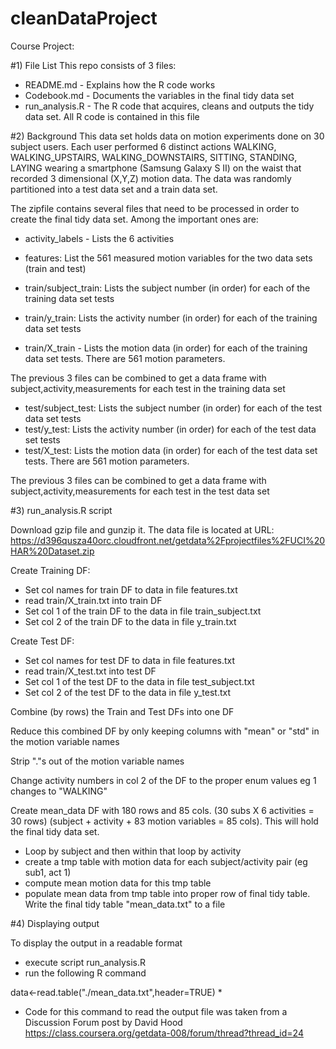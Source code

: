 cleanDataProject
================

Course Project:


#1) File List
 This repo consists of 3 files:  
 - README.md - Explains how the R code works  
 - Codebook.md -   Documents the variables in the final tidy data set  
 - run_analysis.R - The R code that acquires, cleans and outputs the tidy data set.  All R code is
 contained in this file  

 #2) Background
 This data set holds data on motion experiments done on 30 subject users.  Each user performed 6 distinct
 actions WALKING, WALKING_UPSTAIRS, WALKING_DOWNSTAIRS, SITTING, STANDING, LAYING
 wearing a smartphone (Samsung Galaxy S II) on the waist that recorded 3 dimensional (X,Y,Z)
  motion data.  The data was randomly partitioned into a test data set and a train data set.

 The zipfile contains several files that need to be processed in order to create the final
 tidy data set.  Among the important ones are:  
 
 - activity_labels - Lists the 6 activities  
 
 - features: List the 561 measured motion variables for the two data sets (train and test)  
 
 - train/subject_train: Lists the subject number (in order) for each of the training data set tests  
 
 - train/y_train: Lists the activity number (in order) for each of the training data set tests  
 - train/X_train - Lists the motion data (in order) for each of the training data set tests.  There are 561
 motion parameters.  
 
 The previous 3 files can be combined to get a data frame with 
  subject,activity,measurements for each test in the training data set

 - test/subject_test: Lists the subject number (in order) for each of the test data set tests  
 - test/y_test: Lists the activity number (in order) for each of the test data set tests  
 - test/X_test: Lists the motion data (in order) for each of the test data set tests.  There are 561
 motion parameters.  
  
 The previous 3 files can be combined to get a data frame with 
  subject,activity,measurements for each test in the test data set


 #3) run_analysis.R script

  Download  gzip file and gunzip it.  The data file is located 
  at URL: https://d396qusza40orc.cloudfront.net/getdata%2Fprojectfiles%2FUCI%20HAR%20Dataset.zip 
 
  Create Training DF:
 - Set col names for train DF to data in file features.txt
 - read train/X_train.txt into train DF
 - Set col 1 of the train DF to the data in file train_subject.txt
 - Set col 2 of the train DF to the data in file y_train.txt
 	     
  Create Test DF:
 - Set col names for test DF to data in file features.txt
 - read train/X_test.txt into test DF
 - Set col 1 of the test DF to the data in file test_subject.txt
 - Set col 2 of the test DF to the data in file y_test.txt
 
  Combine (by rows) the Train and Test DFs into one DF
  
  Reduce this combined DF by only keeping columns with "mean" or "std" in the motion variable names
  
  Strip "."s out of the motion variable names
  
  Change activity numbers in col 2 of the DF to the proper enum values eg 1 changes to "WALKING"
 
 
 Create mean_data DF with 180 rows and 85 cols.
 				(30 subs X 6 activities = 30 rows)
 				 (subject + activity + 83 motion variables = 85 cols).  This will hold the final tidy data set.
 - Loop by subject and then within that loop by activity
  - create a tmp table with motion data for each subject/activity pair (eg sub1, act 1)
  - compute mean motion data for this tmp table
  - populate mean data from tmp table into proper row of final tidy table.  
 Write the final tidy table "mean_data.txt" to a file
 
 #4) Displaying output
 
  To display the output in a readable format
 - execute script run_analysis.R
 - run the following R command 

 data<-read.table("./mean_data.txt",header=TRUE)   *

 * Code for this command to read the output file was taken from a Discussion Forum post by David Hood
 https://class.coursera.org/getdata-008/forum/thread?thread_id=24
